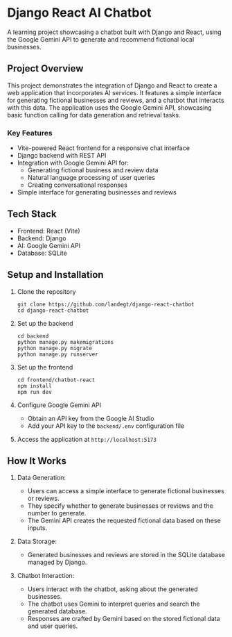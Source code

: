 # Django React AI Chatbot

A learning project showcasing a chatbot built with Django and React, using the Google Gemini API to generate and recommend fictional local businesses.

## Project Overview

This project demonstrates the integration of Django and React to create a web application that incorporates AI services. It features a simple interface for generating fictional businesses and reviews, and a chatbot that interacts with this data. The application uses the Google Gemini API, showcasing basic function calling for data generation and retrieval tasks.


### Key Features

- Vite-powered React frontend for a responsive chat interface
- Django backend with REST API
- Integration with Google Gemini API for:
  - Generating fictional business and review data
  - Natural language processing of user queries
  - Creating conversational responses
- Simple interface for generating businesses and reviews

## Tech Stack

- Frontend: React (Vite)
- Backend: Django
- AI: Google Gemini API
- Database: SQLite 

## Setup and Installation

1. Clone the repository
   ```
   git clone https://github.com/landegt/django-react-chatbot
   cd django-react-chatbot
   ```

2. Set up the backend
   ```
   cd backend
   python manage.py makemigrations  
   python manage.py migrate 
   python manage.py runserver
   ```

3. Set up the frontend
   ```
   cd frontend/chatbot-react
   npm install
   npm run dev
   ```

4. Configure Google Gemini API
   - Obtain an API key from the Google AI Studio
   - Add your API key to the `backend/.env` configuration file

5. Access the application at `http://localhost:5173`

## How It Works

1. Data Generation:
   - Users can access a simple interface to generate fictional businesses or reviews.
   - They specify whether to generate businesses or reviews and the number to generate.
   - The Gemini API creates the requested fictional data based on these inputs.

2. Data Storage:
   - Generated businesses and reviews are stored in the SQLite database managed by Django.

3. Chatbot Interaction:
   - Users interact with the chatbot, asking about the generated businesses.
   - The chatbot uses Gemini to interpret queries and search the generated database.
   - Responses are crafted by Gemini based on the stored fictional data and user queries.
